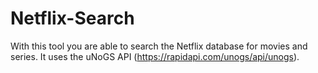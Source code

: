 # Netflix-Search
With this tool you are able to search the Netflix database for movies and series. It uses the uNoGS API (https://rapidapi.com/unogs/api/unogs). 
